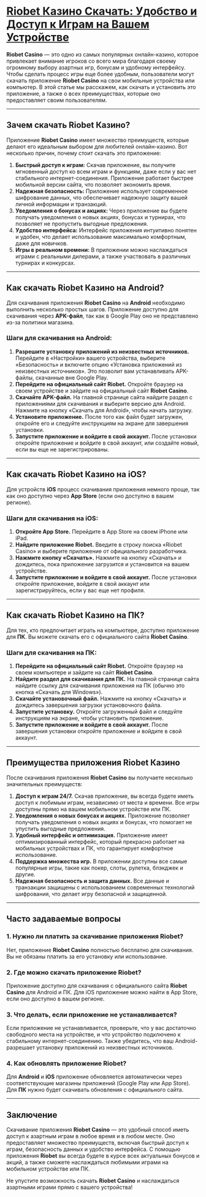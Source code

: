 # [Riobet Казино Скачать: Удобство и Доступ к Играм на Вашем Устройстве](https://brandplay.link/7xBLTPyj)

**Riobet Casino** — это одно из самых популярных онлайн-казино, которое привлекает внимание игроков со всего мира благодаря своему огромному выбору азартных игр, бонусам и удобному интерфейсу. Чтобы сделать процесс игры еще более удобным, пользователи могут скачать приложение **Riobet Casino** на свои мобильные устройства или компьютер. В этой статье мы расскажем, как скачать и установить это приложение, а также о всех преимуществах, которые оно предоставляет своим пользователям.

***

## Зачем скачать Riobet Казино?

Приложение **Riobet Casino** имеет множество преимуществ, которые делают его идеальным выбором для любителей онлайн-казино. Вот несколько причин, почему стоит скачать это приложение:

1. **Быстрый доступ к играм:** Скачав приложение, вы получите мгновенный доступ ко всем играм и функциям, даже если у вас нет стабильного интернет-соединения. Приложение работает быстрее мобильной версии сайта, что позволяет экономить время.
2. **Надежная безопасность:** Приложение использует современное шифрование данных, что обеспечивает надежную защиту вашей личной информации и транзакций.
3. **Уведомления о бонусах и акциях:** Через приложение вы будете получать уведомления о новых акциях, бонусах и турнирах, что позволяет не пропустить выгодные предложения.
4. **Удобство интерфейса:** Интерфейс приложения интуитивно понятен и удобен, что делает использование максимально комфортным, даже для новичков.
5. **Игры в реальном времени:** В приложении можно наслаждаться играми с реальными дилерами, а также участвовать в различных турнирах и конкурсах.

***

## Как скачать Riobet Казино на Android?

Для скачивания приложения **Riobet Casino** на **Android** необходимо выполнить несколько простых шагов. Приложение доступно для скачивания через **APK-файл**, так как в Google Play оно не представлено из-за политики магазина.

### Шаги для скачивания на Android:

1. **Разрешите установку приложений из неизвестных источников.**
   Перейдите в «Настройки» вашего устройства, выберите «Безопасность» и включите опцию «Установка приложений из неизвестных источников». Это позволит вам устанавливать APK-файлы, скачанные вне Google Play.
2. **Перейдите на официальный сайт Riobet.**
   Откройте браузер на своем устройстве и зайдите на официальный сайт **Riobet Casino**.
3. **Скачайте APK-файл.**
   На главной странице сайта найдите раздел с приложениями для скачивания и выберите версию для Android. Нажмите на кнопку «Скачать для Android», чтобы начать загрузку.
4. **Установите приложение.**
   После того как файл будет загружен, откройте его и следуйте инструкциям на экране для завершения установки.
5. **Запустите приложение и войдите в свой аккаунт.**
   После установки откройте приложение и войдите в свой аккаунт, или создайте новый, если вы еще не зарегистрированы.

***

## Как скачать Riobet Казино на iOS?

Для устройств **iOS** процесс скачивания приложения немного проще, так как оно доступно через **App Store** (если оно доступно в вашем регионе).

### Шаги для скачивания на iOS:

1. **Откройте App Store.**
   Перейдите в App Store на своем iPhone или iPad.
2. **Найдите приложение Riobet.**
   Введите в строку поиска «Riobet Casino» и выберите приложение от официального разработчика.
3. **Нажмите кнопку «Скачать».**
   Нажмите на кнопку «Скачать» и дождитесь, пока приложение загрузится и установится на вашем устройстве.
4. **Запустите приложение и войдите в свой аккаунт.**
   После установки откройте приложение, войдите в свой аккаунт или зарегистрируйтесь, если у вас еще нет профиля.

***

## Как скачать Riobet Казино на ПК?

Для тех, кто предпочитает играть на компьютере, доступно приложение для **ПК**. Вы можете скачать его с официального сайта **Riobet Casino**.

### Шаги для скачивания на ПК:

1. **Перейдите на официальный сайт Riobet.**
   Откройте браузер на своем компьютере и зайдите на сайт **Riobet Casino**.
2. **Найдите раздел для скачивания для ПК.**
   На главной странице сайта найдите ссылку для скачивания приложения на ПК (обычно это кнопка «Скачать для Windows»).
3. **Скачайте установочный файл.**
   Нажмите на кнопку «Скачать» и дождитесь завершения загрузки установочного файла.
4. **Запустите установку.**
   Откройте загруженный файл и следуйте инструкциям на экране, чтобы установить приложение.
5. **Запустите приложение и войдите в свой аккаунт.**
   После завершения установки откройте приложение и войдите в свой аккаунт.

***

## Преимущества приложения Riobet Казино

После скачивания приложения **Riobet Casino** вы получаете несколько значительных преимуществ:

1. **Доступ к играм 24/7.**
   Скачав приложение, вы всегда будете иметь доступ к любимым играм, независимо от места и времени. Все игры доступны прямо на вашем мобильном устройстве или ПК.
2. **Уведомления о новых бонусах и акциях.**
   Приложение позволяет получать уведомления о новых акциях и бонусах, что помогает не упустить выгодные предложения.
3. **Удобный интерфейс и оптимизация.**
   Приложение имеет оптимизированный интерфейс, который прекрасно работает на мобильных устройствах и ПК, что гарантирует комфортное использование.
4. **Поддержка множества игр.**
   В приложении доступны все самые популярные игры, такие как покер, слоты, рулетка, блэкджек и другие.
5. **Надежная безопасность и защита данных.**
   Все данные и транзакции защищены с использованием современных технологий шифрования, что делает игру безопасной и защищенной.

***

## Часто задаваемые вопросы

### 1. Нужно ли платить за скачивание приложения Riobet?

Нет, приложение **Riobet Casino** полностью бесплатно для скачивания. Вы не обязаны платить за его установку или использование.

### 2. Где можно скачать приложение Riobet?

Приложение доступно для скачивания с официального сайта **Riobet Casino** для Android и ПК. Для iOS приложение можно найти в App Store, если оно доступно в вашем регионе.

### 3. Что делать, если приложение не устанавливается?

Если приложение не устанавливается, проверьте, что у вас достаточно свободного места на устройстве, и что устройство подключено к стабильному интернет-соединению. Также убедитесь, что ваш Android-разрешает установку приложений из неизвестных источников.

### 4. Как обновлять приложение Riobet?

Для **Android** и **iOS** приложение обновляется автоматически через соответствующие магазины приложений (Google Play или App Store). Для **ПК** нужно будет скачивать обновления с официального сайта.

***

## Заключение

Скачивание приложения **Riobet Casino** — это удобный способ иметь доступ к азартным играм в любое время и в любом месте. Оно предоставляет множество преимуществ, включая быстрый доступ к играм, безопасность данных и удобство интерфейса. С помощью приложения **Riobet** вы всегда будете в курсе всех актуальных бонусов и акций, а также сможете наслаждаться любимыми играми на мобильном устройстве или ПК.

Не упустите возможность скачать **Riobet Casino** и наслаждаться азартными играми прямо с вашего устройства!
